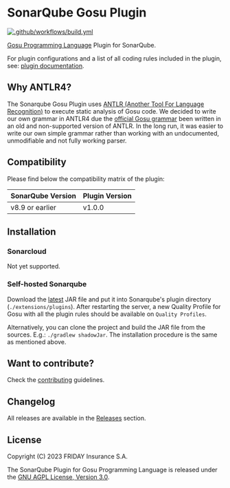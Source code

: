 # SonarQube Gosu Plugin
[![.github/workflows/build.yml](https://github.com/FRI-DAY/sonar-gosu-plugin/actions/workflows/build.yml/badge.svg)](https://github.com/FRI-DAY/sonar-gosu-plugin/actions/workflows/build.yml)

[Gosu Programming Language](https://gosu-lang.github.io/) Plugin for SonarQube.

For plugin configurations and a list of all coding rules included in the plugin, see: [plugin documentation](docs/README.md).

## Why ANTLR4?

The Sonarqube Gosu Plugin uses [ANTLR (Another Tool For Language Recognition)](https://www.antlr.org/) to execute static
analysis of Gosu code. 
We decided to write our own grammar in ANTLR4 due the [official Gosu grammar](https://gosu-lang.github.io/grammar.html)
been written in an old and non-supported version of ANTLR.
In the long run, it was easier to write our own simple grammar rather than working with an undocumented, unmodifiable and not fully working parser.

## Compatibility
Please find below the compatibility matrix of the plugin:

| SonarQube Version | Plugin Version |
|-------------------|----------------|
| v8.9 or earlier   | v1.0.0         |

## Installation

### Sonarcloud

Not yet supported.

### Self-hosted Sonarqube

Download the [latest](https://github.com/FRI-DAY/sonar-gosu-plugin/releases) JAR file and put it into Sonarqube's plugin directory (`./extensions/plugins`). 
After restarting the server, a new Quality Profile for Gosu with all the plugin rules should be available on `Quality Profiles`.

Alternatively, you can clone the project and build the JAR file from the sources. E.g.: `./gradlew shadowJar`.
The installation procedure is the same as mentioned above. 

## Want to contribute?

Check the [contributing](CONTRIBUTING.md) guidelines.

## Changelog

All releases are available in the [Releases](https://github.com/FRI-DAY/sonar-gosu-plugin/releases) section.

## License
Copyright (C) 2023 FRIDAY Insurance S.A.

The SonarQube Plugin for Gosu Programming Language is released under the [GNU AGPL License, Version 3.0](https://www.gnu.org/licenses/agpl-3.0.en.html).
